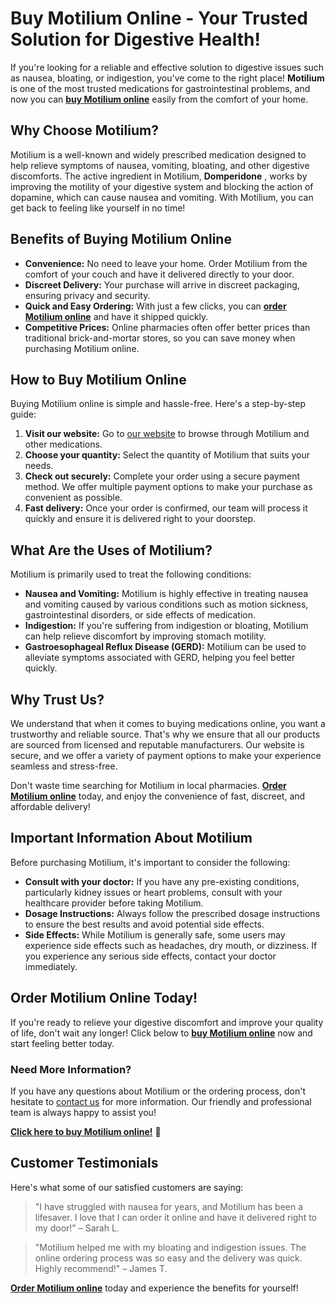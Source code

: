 # Buy Motilium Online - Your Trusted Solution for Digestive Health!

If you're looking for a reliable and effective solution to digestive issues such as nausea, bloating, or indigestion, you've come to the right place! **Motilium** is one of the most trusted medications for gastrointestinal problems, and now you can **[buy Motilium online](https://tinyurl.com/buymotiliumonine)** easily from the comfort of your home.

## Why Choose Motilium?

Motilium is a well-known and widely prescribed medication designed to help relieve symptoms of nausea, vomiting, bloating, and other digestive discomforts. The active ingredient in Motilium, **Domperidone** , works by improving the motility of your digestive system and blocking the action of dopamine, which can cause nausea and vomiting. With Motilium, you can get back to feeling like yourself in no time!

## Benefits of Buying Motilium Online

- **Convenience:** No need to leave your home. Order Motilium from the comfort of your couch and have it delivered directly to your door.
- **Discreet Delivery:** Your purchase will arrive in discreet packaging, ensuring privacy and security.
- **Quick and Easy Ordering:** With just a few clicks, you can **[order Motilium online](https://tinyurl.com/buymotiliumonine)** and have it shipped quickly.
- **Competitive Prices:** Online pharmacies often offer better prices than traditional brick-and-mortar stores, so you can save money when purchasing Motilium online.

## How to Buy Motilium Online

Buying Motilium online is simple and hassle-free. Here's a step-by-step guide:

1. **Visit our website:** Go to [our website](https://tinyurl.com/buymotiliumonine) to browse through Motilium and other medications.
2. **Choose your quantity:** Select the quantity of Motilium that suits your needs.
3. **Check out securely:** Complete your order using a secure payment method. We offer multiple payment options to make your purchase as convenient as possible.
4. **Fast delivery:** Once your order is confirmed, our team will process it quickly and ensure it is delivered right to your doorstep.

## What Are the Uses of Motilium?

Motilium is primarily used to treat the following conditions:

- **Nausea and Vomiting:** Motilium is highly effective in treating nausea and vomiting caused by various conditions such as motion sickness, gastrointestinal disorders, or side effects of medication.
- **Indigestion:** If you're suffering from indigestion or bloating, Motilium can help relieve discomfort by improving stomach motility.
- **Gastroesophageal Reflux Disease (GERD):** Motilium can be used to alleviate symptoms associated with GERD, helping you feel better quickly.

## Why Trust Us?

We understand that when it comes to buying medications online, you want a trustworthy and reliable source. That's why we ensure that all our products are sourced from licensed and reputable manufacturers. Our website is secure, and we offer a variety of payment options to make your experience seamless and stress-free.

Don't waste time searching for Motilium in local pharmacies. **[Order Motilium online](https://tinyurl.com/buymotiliumonine)** today, and enjoy the convenience of fast, discreet, and affordable delivery!

## Important Information About Motilium

Before purchasing Motilium, it's important to consider the following:

- **Consult with your doctor:** If you have any pre-existing conditions, particularly kidney issues or heart problems, consult with your healthcare provider before taking Motilium.
- **Dosage Instructions:** Always follow the prescribed dosage instructions to ensure the best results and avoid potential side effects.
- **Side Effects:** While Motilium is generally safe, some users may experience side effects such as headaches, dry mouth, or dizziness. If you experience any serious side effects, contact your doctor immediately.

## Order Motilium Online Today!

If you're ready to relieve your digestive discomfort and improve your quality of life, don't wait any longer! Click below to **[buy Motilium online](https://tinyurl.com/buymotiliumonine)** now and start feeling better today.

### Need More Information?

If you have any questions about Motilium or the ordering process, don't hesitate to [contact us](https://tinyurl.com/buymotiliumonine) for more information. Our friendly and professional team is always happy to assist you!

**[Click here to buy Motilium online!](https://tinyurl.com/buymotiliumonine)** 🌟

## Customer Testimonials

Here's what some of our satisfied customers are saying:

> "I have struggled with nausea for years, and Motilium has been a lifesaver. I love that I can order it online and have it delivered right to my door!" – Sarah L.

> "Motilium helped me with my bloating and indigestion issues. The online ordering process was so easy and the delivery was quick. Highly recommend!" – James T.

**[Order Motilium online](https://tinyurl.com/buymotiliumonine)** today and experience the benefits for yourself!
